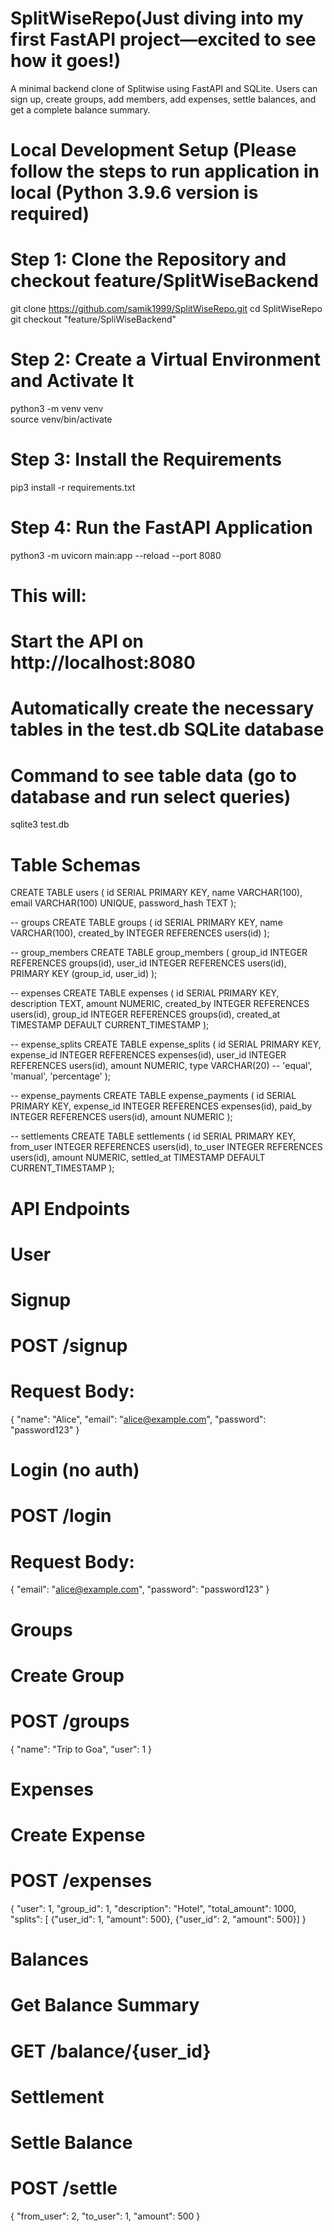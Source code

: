 # SplitWiseRepo(Just diving into my first FastAPI project—excited to see how it goes!)
A minimal backend clone of Splitwise using FastAPI and SQLite. Users can sign up, create groups, add members, add expenses, settle balances, and get a complete balance summary.

# Local Development Setup (Please follow the steps to run application in local (Python 3.9.6 version is required)
# Step 1: Clone the Repository and checkout feature/SplitWiseBackend
git clone https://github.com/samik1999/SplitWiseRepo.git
cd SplitWiseRepo
git checkout "feature/SpliWiseBackend"

# Step 2: Create a Virtual Environment and Activate It
python3 -m venv venv         
source venv/bin/activate    

# Step 3: Install the Requirements
pip3 install -r requirements.txt

# Step 4: Run the FastAPI Application
python3 -m uvicorn main:app --reload --port 8080
# This will:
# Start the API on http://localhost:8080
# Automatically create the necessary tables in the test.db SQLite database

# Command to see table data (go to database and run select queries)
  sqlite3 test.db
  
# Table Schemas
CREATE TABLE users (
    id SERIAL PRIMARY KEY,
    name VARCHAR(100),
    email VARCHAR(100) UNIQUE,
    password_hash TEXT
);

-- groups
CREATE TABLE groups (
    id SERIAL PRIMARY KEY,
    name VARCHAR(100),
    created_by INTEGER REFERENCES users(id)
);

-- group_members
CREATE TABLE group_members (
    group_id INTEGER REFERENCES groups(id),
    user_id INTEGER REFERENCES users(id),
    PRIMARY KEY (group_id, user_id)
);

-- expenses
CREATE TABLE expenses (
    id SERIAL PRIMARY KEY,
    description TEXT,
    amount NUMERIC,
    created_by INTEGER REFERENCES users(id),
    group_id INTEGER REFERENCES groups(id),
    created_at TIMESTAMP DEFAULT CURRENT_TIMESTAMP
);

-- expense_splits
CREATE TABLE expense_splits (
    id SERIAL PRIMARY KEY,
    expense_id INTEGER REFERENCES expenses(id),
    user_id INTEGER REFERENCES users(id),
    amount NUMERIC,
    type VARCHAR(20) -- 'equal', 'manual', 'percentage'
);

-- expense_payments
CREATE TABLE expense_payments (
    id SERIAL PRIMARY KEY,
    expense_id INTEGER REFERENCES expenses(id),
    paid_by INTEGER REFERENCES users(id),
    amount NUMERIC
);

-- settlements
CREATE TABLE settlements (
    id SERIAL PRIMARY KEY,
    from_user INTEGER REFERENCES users(id),
    to_user INTEGER REFERENCES users(id),
    amount NUMERIC,
    settled_at TIMESTAMP DEFAULT CURRENT_TIMESTAMP
);

# API Endpoints

# User
# Signup
# POST /signup
# Request Body:
{
  "name": "Alice",
  "email": "alice@example.com",
  "password": "password123"
}

# Login (no auth)
# POST /login
# Request Body:
{
  "email": "alice@example.com",
  "password": "password123"
}

# Groups
# Create Group
# POST /groups
{
  "name": "Trip to Goa",
  "user": 1
}

# Expenses
# Create Expense
# POST /expenses
{
  "user": 1,
  "group_id": 1,
  "description": "Hotel",
  "total_amount": 1000,
  "splits": [
  {"user_id": 1, "amount": 500},
   {"user_id": 2, "amount": 500}]
}

# Balances
# Get Balance Summary
# GET /balance/{user_id}

# Settlement
# Settle Balance
# POST /settle
{
  "from_user": 2,
  "to_user": 1,
  "amount": 500
}


